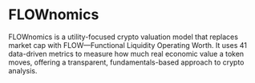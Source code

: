 # FLOWnomics
FLOWnomics is a utility-focused crypto valuation model that replaces market cap with FLOW—Functional Liquidity Operating Worth. It uses 41 data-driven metrics to measure how much real economic value a token moves, offering a transparent, fundamentals-based approach to crypto analysis.
